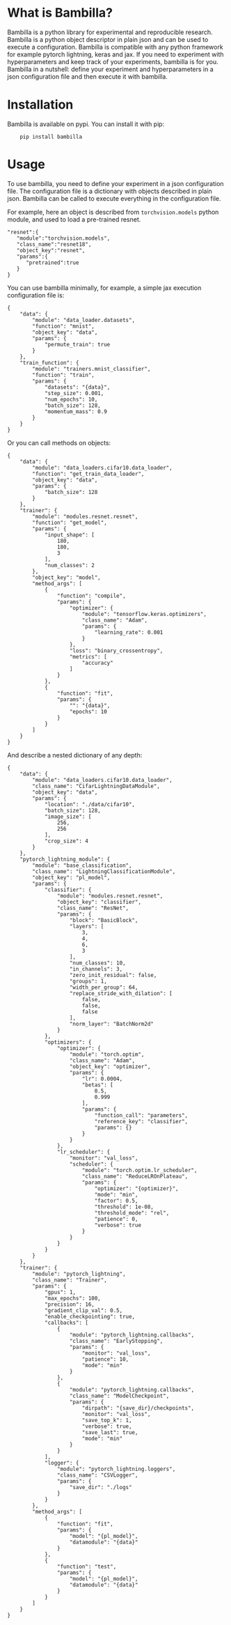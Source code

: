 
# What is Bambilla?

Bambilla is a python library for experimental and reproducible research. Bambilla is a python object descriptor in plain json and can be used to execute a configuration. Bambilla is compatible with any python framework for example pytorch lightning, keras and jax. If you need to experiment with hyperparameters and keep track of your experiments, bambilla is for you. Bambilla in a nutshell: define your experiment and hyperparameters in a json configuration file and then execute it with bambilla. 

# Installation

Bambilla is available on pypi. You can install it with pip:
```
    pip install bambilla
```

# Usage

To use bambilla, you need to define your experiment in a json configuration file. The configuration file is a dictionary with objects described in plain json. Bambilla can be called to execute everything in the configuration file. 

For example, here an object is described from `torchvision.models` python module, and used to load a pre-trained resnet.

```
"resnet":{
   "module":"torchvision.models",
   "class_name":"resnet18",
   "object_key":"resnet",
   "params":{
      "pretrained":true
   }
}

```


You can use bambilla minimally, for example, a simple jax execution configuration file is:

```
{
    "data": {
        "module": "data_loader.datasets",
        "function": "mnist",
        "object_key": "data",
        "params": {
            "permute_train": true
        }
    },
    "train_function": {
        "module": "trainers.mnist_classifier",
        "function": "train",
        "params": {
            "datasets": "{data}",
            "step_size": 0.001,
            "num_epochs": 10,
            "batch_size": 128,
            "momentum_mass": 0.9
        }
    }
}
```

Or you can call methods on objects:
```
{
    "data": {
        "module": "data_loaders.cifar10.data_loader",
        "function": "get_train_data_loader",
        "object_key": "data",
        "params": {
            "batch_size": 128
        }
    },
    "trainer": {
        "module": "modules.resnet.resnet",
        "function": "get_model",
        "params": {
            "input_shape": [
                180,
                180,
                3
            ],
            "num_classes": 2
        },
        "object_key": "model",
        "method_args": [
            {
                "function": "compile",
                "params": {
                    "optimizer": {
                        "module": "tensorflow.keras.optimizers",
                        "class_name": "Adam",
                        "params": {
                            "learning_rate": 0.001
                        }
                    },
                    "loss": "binary_crossentropy",
                    "metrics": [
                        "accuracy"
                    ]
                }
            },
            {
                "function": "fit",
                "params": {
                    "": "{data}",
                    "epochs": 10
                }
            }
        ]
    }
}
```



And describe a nested dictionary of any depth:
```
{
    "data": {
        "module": "data_loaders.cifar10.data_loader",
        "class_name": "CifarLightningDataModule",
        "object_key": "data",
        "params": {
            "location": "./data/cifar10",
            "batch_size": 128,
            "image_size": [
                256,
                256
            ],
            "crop_size": 4
        }
    },
    "pytorch_lightning_module": {
        "module": "base_classification",
        "class_name": "LightningClassificationModule",
        "object_key": "pl_model",
        "params": {
            "classifier": {
                "module": "modules.resnet.resnet",
                "object_key": "classifier",
                "class_name": "ResNet",
                "params": {
                    "block": "BasicBlock",
                    "layers": [
                        3,
                        4,
                        6,
                        3
                    ],
                    "num_classes": 10,
                    "in_channels": 3,
                    "zero_init_residual": false,
                    "groups": 1,
                    "width_per_group": 64,
                    "replace_stride_with_dilation": [
                        false,
                        false,
                        false
                    ],
                    "norm_layer": "BatchNorm2d"
                }
            },
            "optimizers": {
                "optimizer": {
                    "module": "torch.optim",
                    "class_name": "Adam",
                    "object_key": "optimizer",
                    "params": {
                        "lr": 0.0004,
                        "betas": [
                            0.5,
                            0.999
                        ],
                        "params": {
                            "function_call": "parameters",
                            "reference_key": "classifier",
                            "params": {}
                        }
                    }
                },
                "lr_scheduler": {
                    "monitor": "val_loss",
                    "scheduler": {
                        "module": "torch.optim.lr_scheduler",
                        "class_name": "ReduceLROnPlateau",
                        "params": {
                            "optimizer": "{optimizer}",
                            "mode": "min",
                            "factor": 0.5,
                            "threshold": 1e-08,
                            "threshold_mode": "rel",
                            "patience": 0,
                            "verbose": true
                        }
                    }
                }
            }
        }
    },
    "trainer": {
        "module": "pytorch_lightning",
        "class_name": "Trainer",
        "params": {
            "gpus": 1,
            "max_epochs": 100,
            "precision": 16,
            "gradient_clip_val": 0.5,
            "enable_checkpointing": true,
            "callbacks": [
                {
                    "module": "pytorch_lightning.callbacks",
                    "class_name": "EarlyStopping",
                    "params": {
                        "monitor": "val_loss",
                        "patience": 10,
                        "mode": "min"
                    }
                },
                {
                    "module": "pytorch_lightning.callbacks",
                    "class_name": "ModelCheckpoint",
                    "params": {
                        "dirpath": "{save_dir}/checkpoints",
                        "monitor": "val_loss",
                        "save_top_k": 1,
                        "verbose": true,
                        "save_last": true,
                        "mode": "min"
                    }
                }
            ],
            "logger": {
                "module": "pytorch_lightning.loggers",
                "class_name": "CSVLogger",
                "params": {
                    "save_dir": "./logs"
                }
            }
        },
        "method_args": [
            {
                "function": "fit",
                "params": {
                    "model": "{pl_model}",
                    "datamodule": "{data}"
                }
            },
            {
                "function": "test",
                "params": {
                    "model": "{pl_model}",
                    "datamodule": "{data}"
                }
            }
        ]
    }
}
```